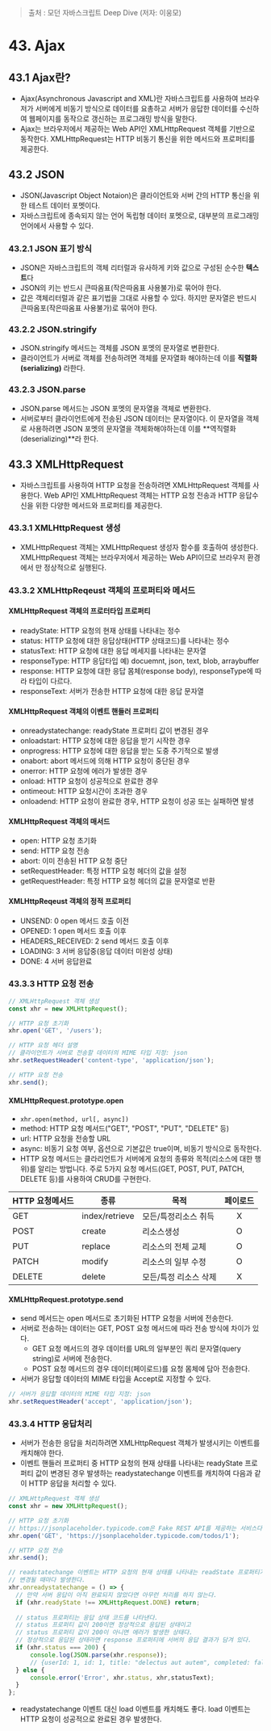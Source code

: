 > 출처 : 모던 자바스크립트 Deep Dive (저자: 이웅모)

# 43. Ajax
## 43.1 Ajax란?
- Ajax(Asynchronous Javascript and XML)란 자바스크립트를 사용하여 브라우저가 서버에게 비동기 방식으로 데이터를 요총하고
  서버가 응답한 데이터를 수신하여 웹페이지를 동작으로 갱신하는 프로그래밍 방식을 말한다. 
- Ajax는 브라우저에서 제공하는 Web API인 XMLHttpRequest 객체를 기반으로 동작한다. XMLHttpRequest는 HTTP 비동기 통신을 위한 
  메서드와 프로퍼티를 제공한다.
  
## 43.2 JSON
- JSON(Javascript Object Notaion)은 클라이언트와 서버 간의 HTTP 통신을 위한 테스트 데이터 포멧이다.
- 자바스크립트에 종속되지 않는 언어 독립형 데이터 포멧으로, 대부분의 프로그래밍 언어에서 사용할 수 있다.

### 43.2.1 JSON 표기 방식
- JSON은 자바스크립트의 객체 리터럴과 유사하게 키와 값으로 구성된 순수한 **텍스트**다 
- JSON의 키는 반드시 큰따옴표(작은따옴표 사용불가)로 묶어야 한다.
- 값은 객체리터럴과 같은 표기법을 그대로 사용할 수 있다. 하지만 문자열은 반드시 큰따옴포(작은따옴표 사용불가)로 묶어야 한다.

### 43.2.2 JSON.stringify
- JSON.stringify 메서드는 객체를 JSON 포멧의 문자열로 변환한다. 
- 클라이언트가 서버로 객체를 전송하려면 객체를 문자열화 해야하는데 이를 **직렬화(serializing)** 라한다.

### 43.2.3 JSON.parse
- JSON.parse 메서드는 JSON 포멧의 문자열을 객체로 변환한다.
- 서버로부터 클라이언트에게 전송된 JSON 데이터는 문자열이다. 이 문자열을 객체로 사용하려면 JSON 포멧의 문자열을 
  객체화해야하는데 이를 **역직렬화(deserializing)**라 한다.

## 43.3 XMLHttpRequest
- 자바스크립트를 사용하여 HTTP 요청을 전송하려면 XMLHttpRequest 객체를 사용한다. Web API인 XMLHttpRequest 객체는 HTTP 요청 전송과 HTTP 응답수신을
  위한 다양한 메서드와 프로퍼티를 제공한다.

### 43.3.1 XMLHttpRequest 생성
- XMLHttpRequest 객체는 XMLHttpRequest 생성자 함수를 호출하여 생성한다. XMLHttpRequest 객체는 브라우저에서 제공하는 Web API이므로 브라우저 환경에서
  만 정상적으로 실행된다.

### 43.3.2 XMLHttpReqeust 객체의 프로퍼티와 메서드
#### XMLHttpRequest 객체의 프로터타입 프로퍼티
- readyState: HTTP 요청의 현재 상태를 나타내는 정수
- status: HTTP 요청에 대한 응답상태(HTTP 상태코드)를 나타내는 정수
- statusText: HTTP 요청에 대한 응답 메세지를 나타내는 문자열
- responseType: HTTP 응답타입 예) docuemnt, json, text, blob, arraybuffer
- response: HTTP 요청에 대한 응답 몸체(response body), responseType에 따라 타입이 다르다.
- responseText: 서버가 전송한 HTTP 요청에 대한 응답 문자열

#### XMLHttpRequest 객체의 이벤트 핸들러 프로퍼티
- onreadystatechange: readyState 프로퍼티 값이 변경된 경우
- onloadstart: HTTP 요청에 대한 응답을 받기 시작한 경우
- onprogress: HTTP 요청에 대한 응답을 받는 도중 주기적으로 발생
- onabort: abort 메서드에 의해 HTTP 요청이 중단된 경우
- onerror: HTTP 요청에 에러가 발생한 경우
- onload: HTTP 요청이 성공적으로 완료한 경우
- ontimeout: HTTP 요청시간이 초과한 경우
- onloadend: HTTP 요청이 완료한 경우, HTTP 요청이 성공 또는 실패하면 발생

#### XMLHttpRequest 객체의 매서드
- open: HTTP 요청 초기화
- send: HTTP 요청 전송
- abort: 이미 전송된 HTTP 요청 중단
- setRequestHeader: 특정 HTTP 요청 헤더의 값을 설정
- getRequestHeader: 특정 HTTP 요청 헤더의 값을 문자열로 반환

#### XMLHttpReqeust 객체의 정적 프로퍼티
- UNSEND: 0 open 메서드 호출 이전
- OPENED: 1 open 메서드 호출 이후
- HEADERS_RECEIVED: 2 send 메서드 호출 이후
- LOADING: 3 서버 응답중(응답 데이터 미완성 상태)
- DONE: 4 서버 응답완료

### 43.3.3 HTTP 요청 전송
```javascript
// XMLHttpRequest 객체 생성
const xhr = new XMLHttpRequest();

// HTTP 요청 초기화
xhr.open('GET', '/users');

// HTTP 요청 헤더 설명
// 클라이언트가 서버로 전송할 데이터의 MIME 타입 지정: json
xhr.setRequestHeader('content-type', 'application/json');

// HTTP 요청 전송
xhr.send();
```

#### XMLHttpRequest.prototype.open
- `xhr.open(method, url[, async])`
- method: HTTP 요청 메서드("GET", "POST", "PUT", "DELETE" 등)
- url: HTTP 요청을 전송할 URL
- async: 비동기 요청 여부, 옵션으로 기본값은 true이며, 비동기 방식으로 동작한다.
- HTTP 요청 메서드는 클라리언트가 서버에게 요청의 종류와 목적(리소스에 대한 행위)를 알리는 방법니다. 
  주로 5가지 요청 메서드(GET, POST, PUT, PATCH, DELETE 등)를 사용하여 CRUD를 구현한다.

|HTTP 요청메서드|종류|목적|페이로드|
|---|---|---|:---:|
|GET|index/retrieve|모든/특정리소스 취득|X|
|POST|create|리소스생성|O|
|PUT|replace|리소스의 전체 교체|O|
|PATCH|modify|리소스의 일부 수정|O|
|DELETE|delete|모든/특정 리소스 삭제|X|

#### XMLHttpRequest.prototype.send
- send 메서드는 open 메서드로 초기화된 HTTP 요청을 서버에 전송한다.
- 서버로 전송하는 데이터는 GET, POST 요청 메서드에 따라 전송 방식에 차이가 있다.
    * GET 요청 메서드의 경우 데이터를 URL의 일부분인 쿼리 문자열(query string)로 서버에 전송한다.
    * POST 요청 메서드의 경우 데이터(페이로드)를 요청 몸체에 담아 전송한다.
- 서버가 응답할 데이터의 MIME 타입을 Accept로 지정할 수 있다.
```javascript
// 서버가 응답할 데이터의 MIME 타입 지정: json
xhr.setRequestHeader('accept', 'application/json');
```

### 43.3.4 HTTP 응답처리
- 서버가 전송한 응답을 처리하려면 XMLHttpRequest 객체가 발생시키는 이벤트를 캐치해야 한다.
- 이벤트 핸들러 프로퍼티 중 HTTP 요청의 현재 상태를 나타내는 readyState 프로퍼티 값이 변경된 경우 발생하는 readystatechange 이벤트를 캐치하여
  다음과 같이 HTTP 응답을 처리할 수 있다.
```javascript
// XMLHttpRequest 객체 생성
const xhr = new XMLHttpRequest();

// HTTP 요청 초기화
// https://jsonplaceholder.typicode.com은 Fake REST API를 제공하는 서비스다.
xhr.open('GET', 'https://jsonplaceholder.typicode.com/todos/1');

// HTTP 요청 전송
xhr.send();

// readstatechange 이벤트는 HTTP 요청의 현재 상태를 나타내는 readState 프로퍼티가
// 변경될 때마다 발생한다.
xhr.onreadystatechange = () => {
  // 만약 서버 응답이 아직 완료되지 않았다면 아무런 처리를 하지 않는다.
  if (xhr.readyState !== XMLHttpRequest.DONE) return;
  
  // status 프로퍼티는 응답 상태 코드를 나타낸다.
  // status 프로퍼티 값이 200이면 정상적으로 응답된 상태이고
  // status 프로퍼티 값이 200이 아니면 에러가 발생한 상태다.
  // 정상적으로 응답된 상태라면 response 프로퍼티에 서버의 응답 결과가 담겨 있다.
  if (xhr.status === 200) {
      console.log(JSON.parse(xhr.response));
      // {userId: 1, id: 1, title: "delectus aut autem", completed: false}
  } else {
      console.error('Error', xhr.status, xhr,statusText);
  }
};
```
- readystatechange 이벤트 대신 load 이벤트를 캐치해도 좋다. load 이벤트는 HTTP 요청이 성공적으로 완료된 경우 발생한다.



